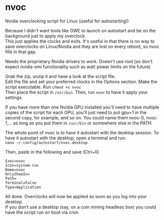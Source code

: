 # nvoc
Nvidia overclocking script for Linux (useful for autostarting!)

Because I didn't want tools like GWE to launch on autostart and be on the background just to apply my overclock.  
This just applies the clocks and exits. It's useful in that there is no way to save overclocks on Linux/Nvidia and they are
lost on every reboot, so nvoc fills in that gap.

Needs the proprietary Nvidia drivers to work.
Doesn't use root (so don't expect nvidia-smi functionality such as watt power limits on the future)

Grab the zip, unzip it and have a look at the script file.  
Edit the file and set your preferred clocks in the Options section. 
Make the script executable. Run `chmod +x nvoc`  
Then place the script in `/usr/bin`. Then, run `nvoc` to have it apply your settings. 

If you have more than one Nvidia GPU installed you'll need to have multiple copies of the script for each GPU, you'll just need to put gpu=1 in the second copy, for example, and so on. You could name them nvoc-0, nvoc-1,... as long as you put them in `/usr/bin` or somewhere else in the PATH.

The whole point of nvoc is to have it autostart with the desktop session.
To have it autostart with the desktop, open a terminal and run:  
`nano ~/.config/autostart/nvoc.desktop`

Then, paste in the following and save (Ctrl+X)
```
Exec=nvoc
Icon=system-run
Name=nvoc
OnlyShowIn=
Path=
Terminal=False
Type=Application
```
All done. Overclocks will now be applied as soon as you log into your desktop.  
If you don't use a desktop (say, on a coin mining headless box) you could have the script run on boot via cron.
